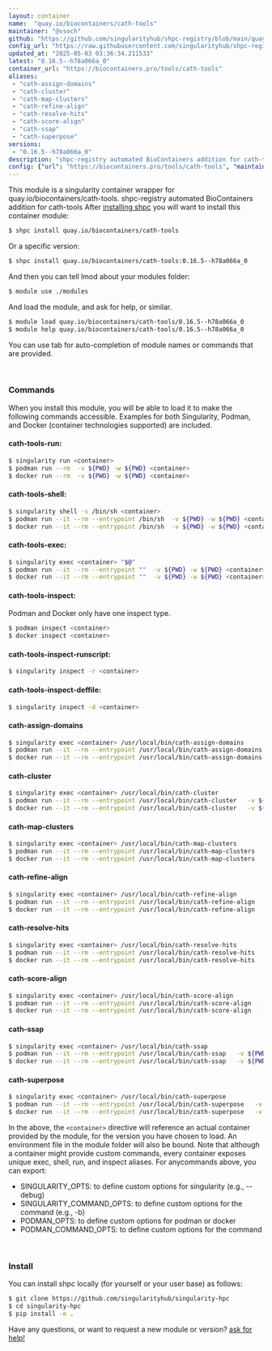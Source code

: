```yaml
---
layout: container
name:  "quay.io/biocontainers/cath-tools"
maintainer: "@vsoch"
github: "https://github.com/singularityhub/shpc-registry/blob/main/quay.io/biocontainers/cath-tools/container.yaml"
config_url: "https://raw.githubusercontent.com/singularityhub/shpc-registry/main/quay.io/biocontainers/cath-tools/container.yaml"
updated_at: "2025-05-03 03:36:34.211533"
latest: "0.16.5--h78a066a_0"
container_url: "https://biocontainers.pro/tools/cath-tools"
aliases:
 - "cath-assign-domains"
 - "cath-cluster"
 - "cath-map-clusters"
 - "cath-refine-align"
 - "cath-resolve-hits"
 - "cath-score-align"
 - "cath-ssap"
 - "cath-superpose"
versions:
 - "0.16.5--h78a066a_0"
description: "shpc-registry automated BioContainers addition for cath-tools"
config: {"url": "https://biocontainers.pro/tools/cath-tools", "maintainer": "@vsoch", "description": "shpc-registry automated BioContainers addition for cath-tools", "latest": {"0.16.5--h78a066a_0": "sha256:88f72ad7bccaa8a2726e1c2b064abc2651359c6677891d8d65df13de76ad1418"}, "tags": {"0.16.5--h78a066a_0": "sha256:88f72ad7bccaa8a2726e1c2b064abc2651359c6677891d8d65df13de76ad1418"}, "docker": "quay.io/biocontainers/cath-tools", "aliases": {"cath-assign-domains": "/usr/local/bin/cath-assign-domains", "cath-cluster": "/usr/local/bin/cath-cluster", "cath-map-clusters": "/usr/local/bin/cath-map-clusters", "cath-refine-align": "/usr/local/bin/cath-refine-align", "cath-resolve-hits": "/usr/local/bin/cath-resolve-hits", "cath-score-align": "/usr/local/bin/cath-score-align", "cath-ssap": "/usr/local/bin/cath-ssap", "cath-superpose": "/usr/local/bin/cath-superpose"}}
---
```


This module is a singularity container wrapper for quay.io/biocontainers/cath-tools.
shpc-registry automated BioContainers addition for cath-tools
After [installing shpc](#install) you will want to install this container module:


```bash
$ shpc install quay.io/biocontainers/cath-tools
```

Or a specific version:

```bash
$ shpc install quay.io/biocontainers/cath-tools:0.16.5--h78a066a_0
```

And then you can tell lmod about your modules folder:

```bash
$ module use ./modules
```

And load the module, and ask for help, or similar.

```bash
$ module load quay.io/biocontainers/cath-tools/0.16.5--h78a066a_0
$ module help quay.io/biocontainers/cath-tools/0.16.5--h78a066a_0
```

You can use tab for auto-completion of module names or commands that are provided.

<br>

### Commands

When you install this module, you will be able to load it to make the following commands accessible.
Examples for both Singularity, Podman, and Docker (container technologies supported) are included.

#### cath-tools-run:

```bash
$ singularity run <container>
$ podman run --rm  -v ${PWD} -w ${PWD} <container>
$ docker run --rm  -v ${PWD} -w ${PWD} <container>
```

#### cath-tools-shell:

```bash
$ singularity shell -s /bin/sh <container>
$ podman run --it --rm --entrypoint /bin/sh  -v ${PWD} -w ${PWD} <container>
$ docker run --it --rm --entrypoint /bin/sh  -v ${PWD} -w ${PWD} <container>
```

#### cath-tools-exec:

```bash
$ singularity exec <container> "$@"
$ podman run --it --rm --entrypoint ""  -v ${PWD} -w ${PWD} <container> "$@"
$ docker run --it --rm --entrypoint ""  -v ${PWD} -w ${PWD} <container> "$@"
```

#### cath-tools-inspect:

Podman and Docker only have one inspect type.

```bash
$ podman inspect <container>
$ docker inspect <container>
```

#### cath-tools-inspect-runscript:

```bash
$ singularity inspect -r <container>
```

#### cath-tools-inspect-deffile:

```bash
$ singularity inspect -d <container>
```


#### cath-assign-domains

```bash
$ singularity exec <container> /usr/local/bin/cath-assign-domains
$ podman run --it --rm --entrypoint /usr/local/bin/cath-assign-domains   -v ${PWD} -w ${PWD} <container> -c " $@"
$ docker run --it --rm --entrypoint /usr/local/bin/cath-assign-domains   -v ${PWD} -w ${PWD} <container> -c " $@"
```


#### cath-cluster

```bash
$ singularity exec <container> /usr/local/bin/cath-cluster
$ podman run --it --rm --entrypoint /usr/local/bin/cath-cluster   -v ${PWD} -w ${PWD} <container> -c " $@"
$ docker run --it --rm --entrypoint /usr/local/bin/cath-cluster   -v ${PWD} -w ${PWD} <container> -c " $@"
```


#### cath-map-clusters

```bash
$ singularity exec <container> /usr/local/bin/cath-map-clusters
$ podman run --it --rm --entrypoint /usr/local/bin/cath-map-clusters   -v ${PWD} -w ${PWD} <container> -c " $@"
$ docker run --it --rm --entrypoint /usr/local/bin/cath-map-clusters   -v ${PWD} -w ${PWD} <container> -c " $@"
```


#### cath-refine-align

```bash
$ singularity exec <container> /usr/local/bin/cath-refine-align
$ podman run --it --rm --entrypoint /usr/local/bin/cath-refine-align   -v ${PWD} -w ${PWD} <container> -c " $@"
$ docker run --it --rm --entrypoint /usr/local/bin/cath-refine-align   -v ${PWD} -w ${PWD} <container> -c " $@"
```


#### cath-resolve-hits

```bash
$ singularity exec <container> /usr/local/bin/cath-resolve-hits
$ podman run --it --rm --entrypoint /usr/local/bin/cath-resolve-hits   -v ${PWD} -w ${PWD} <container> -c " $@"
$ docker run --it --rm --entrypoint /usr/local/bin/cath-resolve-hits   -v ${PWD} -w ${PWD} <container> -c " $@"
```


#### cath-score-align

```bash
$ singularity exec <container> /usr/local/bin/cath-score-align
$ podman run --it --rm --entrypoint /usr/local/bin/cath-score-align   -v ${PWD} -w ${PWD} <container> -c " $@"
$ docker run --it --rm --entrypoint /usr/local/bin/cath-score-align   -v ${PWD} -w ${PWD} <container> -c " $@"
```


#### cath-ssap

```bash
$ singularity exec <container> /usr/local/bin/cath-ssap
$ podman run --it --rm --entrypoint /usr/local/bin/cath-ssap   -v ${PWD} -w ${PWD} <container> -c " $@"
$ docker run --it --rm --entrypoint /usr/local/bin/cath-ssap   -v ${PWD} -w ${PWD} <container> -c " $@"
```


#### cath-superpose

```bash
$ singularity exec <container> /usr/local/bin/cath-superpose
$ podman run --it --rm --entrypoint /usr/local/bin/cath-superpose   -v ${PWD} -w ${PWD} <container> -c " $@"
$ docker run --it --rm --entrypoint /usr/local/bin/cath-superpose   -v ${PWD} -w ${PWD} <container> -c " $@"
```



In the above, the `<container>` directive will reference an actual container provided
by the module, for the version you have chosen to load. An environment file in the
module folder will also be bound. Note that although a container
might provide custom commands, every container exposes unique exec, shell, run, and
inspect aliases. For anycommands above, you can export:

 - SINGULARITY_OPTS: to define custom options for singularity (e.g., --debug)
 - SINGULARITY_COMMAND_OPTS: to define custom options for the command (e.g., -b)
 - PODMAN_OPTS: to define custom options for podman or docker
 - PODMAN_COMMAND_OPTS: to define custom options for the command

<br>

### Install

You can install shpc locally (for yourself or your user base) as follows:

```bash
$ git clone https://github.com/singularityhub/singularity-hpc
$ cd singularity-hpc
$ pip install -e .
```

Have any questions, or want to request a new module or version? [ask for help!](https://github.com/singularityhub/singularity-hpc/issues)